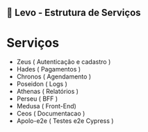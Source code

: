 ## 👩‍ Levo - Estrutura de Serviços

# Serviços
- Zeus ( Autenticação e cadastro )
- Hades ( Pagamentos )
- Chronos ( Agendamento )
- Poseidon ( Logs )
- Athenas ( Relatórios )
- Perseu ( BFF )
- Medusa ( Front-End)
- Ceos ( Documentacao )
- Apolo-e2e ( Testes e2e Cypress )




